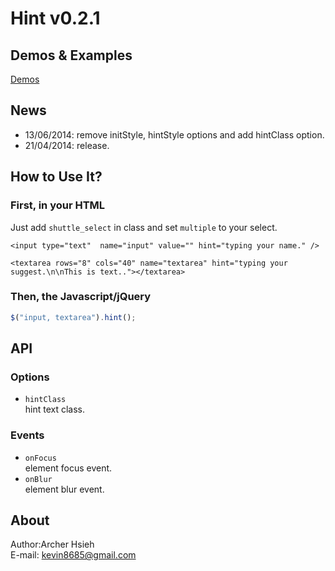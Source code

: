 Hint v0.2.1
============
## Demos & Examples
[Demos](http://archerproxyserver.appspot.com/jquery-hint/examples/index.html)

## News
- 13/06/2014: remove initStyle, hintStyle options and add hintClass option.
- 21/04/2014: release.

## How to Use It?
### First, in your HTML
Just add `shuttle_select` in class and set `multiple` to your select.
```
<input type="text"  name="input" value="" hint="typing your name." />
```
```
<textarea rows="8" cols="40" name="textarea" hint="typing your suggest.\n\nThis is text.."></textarea>
```
### Then, the Javascript/jQuery 
``` javascript
$("input, textarea").hint();
```
## API
### Options
- `hintClass` <br/>hint text class.

### Events
- `onFocus` <br/>element focus event.
- `onBlur` <br/>element blur event.

## About
Author:Archer Hsieh<br/>
E-mail: kevin8685@gmail.com
